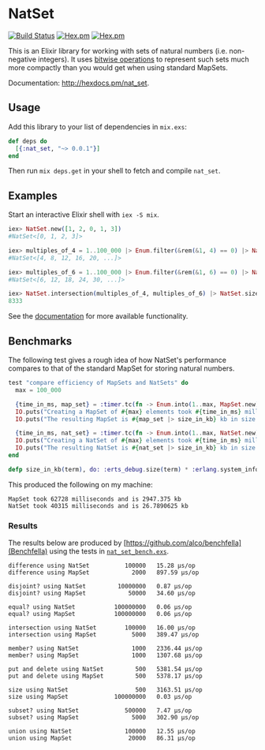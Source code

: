 # NatSet

[![Build Status](https://api.travis-ci.org/hilverd/nat-set-elixir.svg?branch=master)](https://travis-ci.org/hilverd/nat-set-elixir)
[![Hex.pm](https://img.shields.io/hexpm/v/nat_set.svg?style=flat-square)](https://hex.pm/packages/nat_set)
[![Hex.pm](https://img.shields.io/hexpm/dt/nat_set.svg?style=flat-square)](https://hex.pm/packages/nat_set)

This is an Elixir library for working with sets of natural numbers (i.e. non-negative integers). It
uses [bitwise operations](https://en.wikipedia.org/wiki/Bit_array) to represent such sets much more
compactly than you would get when using standard MapSets.

Documentation: http://hexdocs.pm/nat_set.

## Usage

Add this library to your list of dependencies in `mix.exs`:

``` elixir
def deps do
  [{:nat_set, "~> 0.0.1"}]
end
```

Then run `mix deps.get` in your shell to fetch and compile `nat_set`.

## Examples

Start an interactive Elixir shell with `iex -S mix`.

``` elixir
iex> NatSet.new([1, 2, 0, 1, 3])
#NatSet<[0, 1, 2, 3]>

iex> multiples_of_4 = 1..100_000 |> Enum.filter(&rem(&1, 4) == 0) |> NatSet.new
#NatSet<[4, 8, 12, 16, 20, ...]>

iex> multiples_of_6 = 1..100_000 |> Enum.filter(&rem(&1, 6) == 0) |> NatSet.new
#NatSet<[6, 12, 18, 24, 30, ...]>

iex> NatSet.intersection(multiples_of_4, multiples_of_6) |> NatSet.size
8333
```

See the [documentation](http://hexdocs.pm/nat_set) for more available functionality.

## Benchmarks

The following test gives a rough idea of how NatSet's performance compares to that of the standard
MapSet for storing natural numbers.

``` elixir
test "compare efficiency of MapSets and NatSets" do
  max = 100_000

  {time_in_ms, map_set} = :timer.tc(fn -> Enum.into(1..max, MapSet.new) end)
  IO.puts("Creating a MapSet of #{max} elements took #{time_in_ms} milliseconds.")
  IO.puts("The resulting MapSet is #{map_set |> size_in_kb} kb in size.")

  {time_in_ms, nat_set} = :timer.tc(fn -> Enum.into(1..max, NatSet.new) end)
  IO.puts("Creating a NatSet of #{max} elements took #{time_in_ms} milliseconds.")
  IO.puts("The resulting NatSet is #{nat_set |> size_in_kb} kb in size.")
end

defp size_in_kb(term), do: :erts_debug.size(term) * :erlang.system_info(:wordsize) / 1024
```

This produced the following on my machine:

```
MapSet took 62728 milliseconds and is 2947.375 kb
NatSet took 40315 milliseconds and is 26.7890625 kb
```

### Results

The results below are produced by [https://github.com/alco/benchfella](Benchfella) using the tests
in
[`nat_set_bench.exs`](https://github.com/hilverd/nat-set-elixir/blob/master/bench/nat_set_bench.exs).

```
difference using NatSet          100000   15.28 µs/op
difference using MapSet            2000   897.59 µs/op

disjoint? using NatSet         10000000   0.87 µs/op
disjoint? using MapSet            50000   34.60 µs/op

equal? using NatSet           100000000   0.06 µs/op
equal? using MapSet           100000000   0.06 µs/op

intersection using NatSet        100000   16.00 µs/op
intersection using MapSet          5000   389.47 µs/op

member? using NatSet               1000   2336.44 µs/op
member? using MapSet               1000   1307.68 µs/op

put and delete using NatSet         500   5381.54 µs/op
put and delete using MapSet         500   5378.17 µs/op

size using NatSet                   500   3163.51 µs/op
size using MapSet             100000000   0.03 µs/op

subset? using NatSet             500000   7.47 µs/op
subset? using MapSet               5000   302.90 µs/op

union using NatSet               100000   12.55 µs/op
union using MapSet                20000   86.31 µs/op
```
